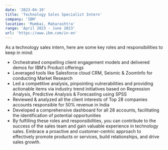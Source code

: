 ```yaml
---
date: '2023-04-19'
title: 'Technology Sales Specialist Intern'
company: 'IBM'
location: 'Mumbai, Maharashtra'
range: 'April 2023 - June 2023'
url: 'https://www.ibm.com/in-en'
---
```


As a technology sales intern, here are some key roles and responsibilities to keep in mind:

- Orchestrated compelling client engagement models and delivered demos for IBM’s Product offerings
- Leveraged tools like Salesforce cloud CRM, Seismic & ZoomInfo for conducting Market Research
- Led a competitive analysis, pinpointing vulnerabilities and providing actionable items via industry trend initiatives based on Regression Analysis, Predictive Analysis & Forecasting using SPSS
- Reviewed & analyzed all the client interests of Top 28 companies accounts responsible for 50% revenue in India
- Developed a comprehensive dashboard for all 28 accounts, facilitating the identification of potential opportunities
- By fulfilling these roles and responsibilities, you can contribute to the success of the sales team and gain valuable experience in technology sales. Embrace a proactive and customer-centric approach to effectively promote products or services, build relationships, and drive sales growth.
